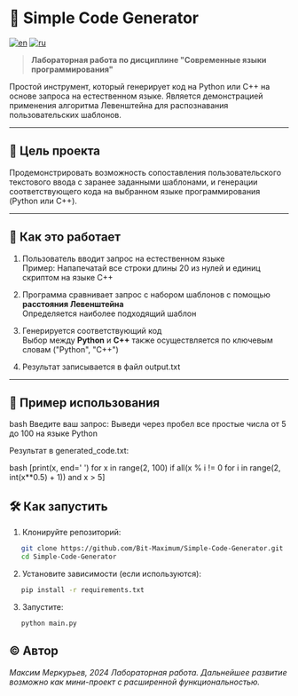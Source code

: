 # 🧠 Simple Code Generator

[![en](https://img.shields.io/badge/lang-en-red.svg)](https://github.com/Bit-Maximum/Simple-Code-Generator/blob/main/README.md)
[![ru](https://img.shields.io/badge/lang-ru-blue.svg)](https://github.com/Bit-Maximum/Simple-Code-Generator/blob/main/Translation/README.ru.md)

> **Лабораторная работа по дисциплине "Современные языки программирования"**

Простой инструмент, который генерирует код на Python или C++ на основе запроса на естественном языке. Является демонстрацией применения алгоритма Левенштейна для распознавания пользовательских шаблонов.

---

## 📌 Цель проекта

Продемонстрировать возможность сопоставления пользовательского текстового ввода с заранее заданными шаблонами, и генерации соответствующего кода на выбранном языке программирования (Python или C++).

---

## 🧩 Как это работает

1. Пользователь вводит запрос на естественном языке  
   Пример: Напапечатай все строки длины 20 из нулей и единиц скриптом на языке C++

2. Программа сравнивает запрос с набором шаблонов с помощью **расстояния Левенштейна**  
   Определяется наиболее подходящий шаблон

3. Генерируется соответствующий код  
   Выбор между **Python** и **C++** также осуществляется по ключевым словам ("Python", "C++")

4. Результат записывается в файл output.txt

---

## 🔧 Пример использования

bash
Введите ваш запрос:
Выведи через пробел все простые числа от 5 до 100 на языке Python


Результат в generated_code.txt:

bash
[print(x, end=' ') for x in range(2, 100) if all(x % i != 0 for i in range(2, int(x**0.5) + 1)) and x > 5]


## 🛠️ Как запустить
1. Клонируйте репозиторий:
```bash
   git clone https://github.com/Bit-Maximum/Simple-Code-Generator.git
   cd Simple-Code-Generator
```
2. Установите зависимости (если используются):
```bash
   pip install -r requirements.txt
```
3. Запустите:
```bash
   python main.py
```

## © Автор
_Максим Меркурьев, 2024_
_Лабораторная работа. Дальнейшее развитие возможно как мини-проект с расширенной функциональностью._
